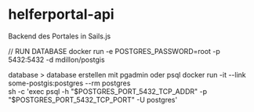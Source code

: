 # helferportal-api
Backend des Portales in Sails.js

// RUN DATABASE
docker run -e POSTGRES_PASSWORD=root -p 5432:5432 -d mdillon/postgis

database > database erstellen mit pgadmin oder psql
docker run -it --link some-postgis:postgres --rm postgres \
    sh -c 'exec psql -h "$POSTGRES_PORT_5432_TCP_ADDR" -p "$POSTGRES_PORT_5432_TCP_PORT" -U postgres'

